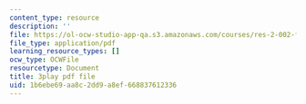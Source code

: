 ```yaml
---
content_type: resource
description: ''
file: https://ol-ocw-studio-app-qa.s3.amazonaws.com/courses/res-2-002-finite-element-procedures-for-solids-and-structures-spring-2010/1b6ebe69aa8c2dd9a8ef668837612336_-BYC6cNSO78.pdf
file_type: application/pdf
learning_resource_types: []
ocw_type: OCWFile
resourcetype: Document
title: 3play pdf file
uid: 1b6ebe69-aa8c-2dd9-a8ef-668837612336
---
```

